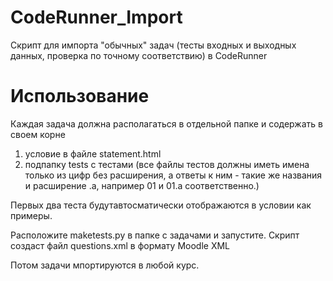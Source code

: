 # CodeRunner_Import

Скрипт для импорта "обычных" задач 
(тесты входных и выходных данных, проверка по точному соответствию) в CodeRunner

# Использование

Каждая задача должна располагаться в отдельной папке и содержать в своем корне 

1. условие в файле statement.html
2. подпапку tests с тестами (все файлы тестов должны иметь имена только из цифр без расширения, а ответы к ним - такие же названия и расширение .a, например 01 и 01.a соответственно.)

Первых два теста будутавтосматически отображаются в условии как примеры.

Расположите maketests.py в папке с задачами и запустите.
Скрипт создаст файл questions.xml в формату Moodle XML

Потом задачи мпортируются в любой курс.
